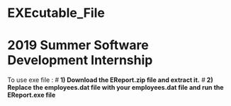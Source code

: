 # EXEcutable_File
# <b>2019 Summer Software Development Internship</b>
<h> To use exe file :<h>
#<b> 1) Download the EReport.zip file and extract it.</b>
#<b> 2) Replace the employees.dat file with your employees.dat file and run the EReport.exe file<b>
